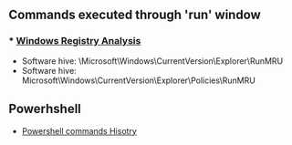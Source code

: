## Commands executed through 'run' window
### * <a href="https://forensicswiki.xyz/wiki/index.php?title=Windows_Registry">Windows Registry Analysis</a>
* Software hive: \Microsoft\Windows\CurrentVersion\Explorer\RunMRU
* Software hive: Microsoft\Windows\CurrentVersion\Explorer\Policies\RunMRU

## Powerhshell
* <a href="https://community.sophos.com/sophos-labs/b/blog/posts/powershell-command-history-forensics">Powershell commands Hisotry</a>
